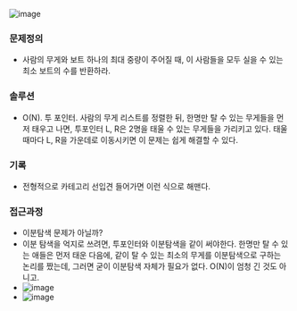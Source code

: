![image](https://user-images.githubusercontent.com/16419202/229422091-ae738be5-d31d-44d2-b6ca-c47f49d18eee.png)

### 문제정의
- 사람의 무게와 보트 하나의 최대 중량이 주어질 때, 이 사람들을 모두 실을 수 있는 최소 보트의 수를 반환하라.  
### 솔루션
- O(N). 투 포인터. 사람의 무게 리스트를 정렬한 뒤, 한명만 탈 수 있는 무게들을 먼저 태우고 나면, 투포인터 L, R은 2명을 태울 수 있는 무게들을 가리키고 있다. 태울 때마다 L, R을 가운데로 이동시키면 이 문제는 쉽게 해결할 수 있다.    
### 기록
- 전형적으로 카테고리 선입견 들어가면 이런 식으로 해맨다. 
### 접근과정
- 이분탐색 문제가 아닐까? 
- 이분 탐색을 억지로 쓰려면, 투포인터와 이분탐색을 같이 써야한다. 한명만 탈 수 있는 애들은 먼저 태운 다음에, 같이 탈 수 있는 최소의 무게를 이분탐색으로 구하는 논리를 짰는데, 그러면 굳이 이분탐색 자체가 필요가 없다. O(N)이 엄청 긴 것도 아니고. 
- ![image](https://user-images.githubusercontent.com/16419202/229422270-d7d08bae-2b5d-40aa-bbd4-17c4f67e579f.png)
- ![image](https://user-images.githubusercontent.com/16419202/229422308-92f84644-e429-40f3-8247-f934dde0d2c7.png)
